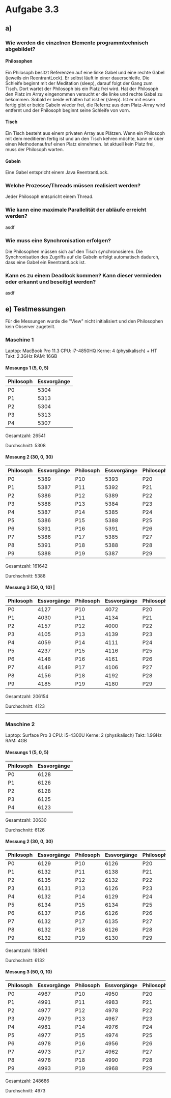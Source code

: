 # Aufgabe 3.3

## a)

### Wie werden die einzelnen Elemente programmtechnisch abgebildet?

#### Philosophen

Ein Philosoph besitzt Referenzen auf eine linke Gabel und eine rechte Gabel (jeweils ein ReentrantLock). Er selbst läuft in einer dauerschleife. Die Schleife beginnt mit der Meditation (sleep), darauf folgt der Gang zum Tisch. Dort wartet der Philosoph bis ein Platz frei wird. Hat der Philosoph den Platz im Array eingenommen versucht er die linke und rechte Gabel zu bekommen. Sobald er beide erhalten hat isst er (sleep). Ist er mit essen fertig gibt er beide Gabeln wieder frei, die Refernz aus dem Platz-Array wird entfernt und der Philosoph beginnt seine Schleife von vorn.

#### Tisch

Ein Tisch besteht aus einem privaten Array aus Plätzen. Wenn ein Philosoph mit dem meditieren fertig ist und an den Tisch kehren möchte, kann er über einen Methodenaufruf einen Platz einnehmen. Ist aktuell kein Platz frei, muss der Philosoph warten.

#### Gabeln

Eine Gabel entspricht einem Java ReentrantLock.

### Welche Prozesse/Threads müssen realisiert werden?

Jeder Philosoph entspricht einem Thread.

### Wie kann eine maximale Parallelität der abläufe erreicht werden?

asdf

### Wie muss eine Synchronisation erfolgen?

Die Philosophen müssen sich auf den Tisch synchronosieren. Die Synchronisation des Zugriffs auf die Gabeln erfolgt automatisch dadurch, dass eine Gabel ein ReentrantLock ist.

### Kann es zu einem Deadlock kommen? Kann dieser vermieden oder erkannt und beseitigt werden?

asdf

## e) Testmessungen

Für die Messungen wurde die "View" nicht initialisiert und den Philosophen kein Observer zugeteilt.

### Maschine 1
Laptop: MacBook Pro 11.3
CPU:    i7-4850HQ
Kerne:  4 (physikalisch) + HT
Takt:   2.3GHz
RAM:    16GB

#### Messungs 1 (5, 0, 5)
| Philosoph | Essvorgänge
| --- | ---
|	P0	|	5304
|	P1	|	5313
|	P2	|	5304
|	P3	|	5313
|	P4	|	5307

Gesamtzahl: 26541

Durchschnitt: 5308

#### Messung 2 (30, 0, 30)
| Philosoph | Essvorgänge | Philosoph | Essvorgänge | Philosoph | Essvorgänge
| --- | --- | --- | --- | --- | ---
|	P0	|	5389|	P10	|	5393|	P20	|	5388
|	P1	|	5387|	P11	|	5392|	P21	|	5385
|	P2	|	5386|	P12	|	5389|	P22	|	5391
|	P3	|	5388|	P13	|	5384|	P23	|	5389
|	P4	|	5387|	P14	|	5385|	P24	|	5384
|	P5	|	5386|	P15	|	5388|	P25	|	5386
|	P6	|	5391|	P16	|	5391|	P26	|	5393
|	P7	|	5386|	P17	|	5385|	P27	|	5388
|	P8	|	5391|	P18	|	5388|	P28	|	5390
|	P9	|	5388|	P19	|	5387|	P29	|	5387

Gesamtzahl: 161642

Durchschnitt: 5388

#### Messung 3 (50, 0, 10) |
| Philosoph | Essvorgänge | Philosoph | Essvorgänge | Philosoph | Essvorgänge | Philosoph | Essvorgänge | Philosoph | Essvorgänge
| --- | --- | --- | --- | --- | --- | --- | --- | --- | ---
|	P0	|	4127|	P10	|	4072|	P20	|	4140|	P30	|	4236|	P40	|	4148
|	P1	|	4030|	P11	|	4134|	P21	|	4128|	P31	|	4197|	P41	|	4134
|	P2	|	4157|	P12	|	4000|	P22	|	4179|	P32	|	4027|	P42	|	4198
|	P3	|	4105|	P13	|	4139|	P23	|	4087|	P33	|	4104|	P43	|	4101
|	P4	|	4059|	P14	|	4111|	P24	|	4176|	P34	|	4197|	P44	|	4157
|	P5	|	4237|	P15	|	4116|	P25	|	4181|	P35	|	4118|	P45	|	4079
|	P6	|	4148|	P16	|	4161|	P26	|	4031|	P36	|	4157|	P46	|	4095
|	P7	|	4149|	P17	|	4106|	P27	|	4070|	P37	|	4063|	P47	|	4103
|	P8	|	4156|	P18	|	4192|	P28	|	4073|	P38	|	4080|	P48	|	4122
|	P9	|	4185|	P19	|	4180|	P29	|	4068|	P39	|	4083|	P49	|	4058

Gesamtzahl: 206154

Durchschnitt: 4123

---

### Maschine 2
Laptop: Surface Pro 3
CPU:    i5-4300U
Kerne:  2 (physikalisch)
Takt:   1.9GHz
RAM:    4GB

#### Messungs 1 (5, 0, 5)
| Philosoph | Essvorgänge
| --- | ---
|       P0      |       6128
|       P1      |       6126
|       P2      |       6128
|       P3      |       6125
|       P4      |       6123
Gesamtzahl: 30630

Durchschnitt: 6126

#### Messung 2 (30, 0, 30)
| Philosoph | Essvorgänge | Philosoph | Essvorgänge | Philosoph | Essvorgänge
| --- | --- | --- | --- | --- | ---
|       P0      |       6129|   P10     |       6126|   P20     |       6133
|       P1      |       6132|   P11     |       6138|   P21     |       6135
|       P2      |       6135|   P12     |       6132|   P22     |       6129
|       P3      |       6131|   P13     |       6126|   P23     |       6129
|       P4      |       6132|   P14     |       6129|   P24     |       6135
|       P5      |       6134|   P15     |       6134|   P25     |       6135
|       P6      |       6137|   P16     |       6126|   P26     |       6132
|       P7      |       6132|   P17     |       6135|   P27     |       6135
|       P8      |       6132|   P18     |       6126|   P28     |       6134
|       P9      |       6132|   P19     |       6130|   P29     |       6136
Gesamtzahl: 183961

Durchschnitt: 6132

#### Messung 3 (50, 0, 10)
| Philosoph | Essvorgänge | Philosoph | Essvorgänge | Philosoph | Essvorgänge | Philosoph | Essvorgänge | Philosoph | Essvorgänge
| --- | --- | --- | --- | --- | --- | --- | --- | --- | ---
|       P0      |       4967|   P10     |       4950|   P20     |       4957|   P30     |       4987|   P40     |       4994
|       P1      |       4991|   P11     |       4983|   P21     |       4992|   P31     |       4937|   P41     |       4974
|       P2      |       4977|   P12     |       4978|   P22     |       4985|   P32     |       4957|   P42     |       4957
|       P3      |       4979|   P13     |       4967|   P23     |       4986|   P33     |       4969|   P43     |       4969
|       P4      |       4981|   P14     |       4976|   P24     |       4995|   P34     |       4953|   P44     |       4972
|       P5      |       4977|   P15     |       4974|   P25     |       4974|   P35     |       4959|   P45     |       4956
|       P6      |       4978|   P16     |       4956|   P26     |       4986|   P36     |       4990|   P46     |       4995
|       P7      |       4973|   P17     |       4962|   P27     |       4983|   P37     |       4960|   P47     |       4966
|       P8      |       4978|   P18     |       4990|   P28     |       4980|   P38     |       4968|   P48     |       4971
|       P9      |       4993|   P19     |       4968|   P29     |       4980|   P39     |       4966|   P49     |       4970
Gesamtzahl: 248686

Durchschnitt: 4973